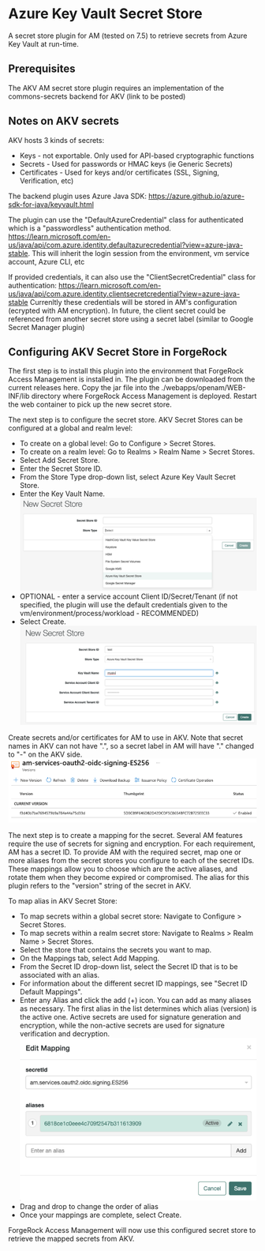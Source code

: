 # Azure Key Vault Secret Store

A secret store plugin for AM (tested on 7.5) to retrieve secrets from Azure Key Vault at run-time.

## Prerequisites

The AKV AM secret store plugin requires an implementation of the commons-secrets backend for AKV (link to be posted)

## Notes on AKV secrets

AKV hosts 3 kinds of secrets:
* Keys - not exportable.  Only used for API-based cryptographic functions
* Secrets - Used for passwords or HMAC keys (ie Generic Secrets)
* Certificates - Used for keys and/or certificates (SSL, Signing, Verification, etc)

The backend plugin uses Azure Java SDK: https://azure.github.io/azure-sdk-for-java/keyvault.html

The plugin can use the "DefaultAzureCredential" class for authenticated which is a "passwordless" authentication method.
https://learn.microsoft.com/en-us/java/api/com.azure.identity.defaultazurecredential?view=azure-java-stable.
This will inherit the login session from the environment, vm service account, Azure CLI, etc

If provided credentials, it can also use the "ClientSecretCredential" class for authentication:
https://learn.microsoft.com/en-us/java/api/com.azure.identity.clientsecretcredential?view=azure-java-stable
Currenltly these credentials will be stored in AM's configuration (ecrypted with AM encryption).  In future, the client secret could be referenced from another secret store using a secret label (similar to Google Secret Manager plugin)


## Configuring AKV Secret Store in ForgeRock

The first step is to install this plugin into the environment that ForgeRock Access Management is installed in. The plugin can be downloaded from the current releases here. Copy the jar file into the ./webapps/openam/WEB-INF/lib directory where ForgeRock Access Management is deployed. Restart the web container to pick up the new secret store.

The next step is to configure the secret store. AKV Secret Stores can be configured at a global and realm level:
* To create on a global level: Go to Configure > Secret Stores.
* To create on a realm level: Go to Realms > Realm Name > Secret Stores.
* Select Add Secret Store.
* Enter the Secret Store ID.
* From the Store Type drop-down list, select Azure Key Vault Secret Store.
* Enter the Key Vault Name.
   ![](images/img1.png)
* OPTIONAL - enter a service account Client ID/Secret/Tenant (if not specified, the plugin will use the default credentials given to the vm/environment/process/workload - RECOMMENDED)
* Select Create.
   ![](images/img2.png)

Create secrets and/or certificates for AM to use in AKV.  Note that secret names in AKV can not have ".", so a secret label in AM will have "." changed to "-" on the AKV side.
   ![](images/img3.png)


The next step is to create a mapping for the secret. Several AM features require the use of secrets for signing and encryption. For each requirement, AM has a secret ID. To provide AM with the required secret, map one or more aliases from the secret stores you configure to each of the secret IDs. These mappings allow you to choose which are the active aliases, and rotate them when they become expired or compromised.  The alias for this plugin refers to the "version" string of the secret in AKV.

To map alias in AKV Secret Store:
* To map secrets within a global secret store: Navigate to Configure > Secret Stores.
* To map secrets within a realm secret store: Navigate to Realms > Realm Name > Secret Stores.
* Select the store that contains the secrets you want to map.
* On the Mappings tab, select Add Mapping.
* From the Secret ID drop-down list, select the Secret ID that is to be associated with an alias.
* For information about the different secret ID mappings, see "Secret ID Default Mappings".
* Enter any Alias and click the add (+) icon. You can add as many aliases as necessary. The first alias in the list determines which alias (version) is the active one. Active secrets are used for signature generation and encryption, while the non-active secrets are used for signature verification and decryption.
  ![](images/img4.png)
* Drag and drop to change the order of alias
* Once your mappings are complete, select Create.

ForgeRock Access Management will now use this configured secret store to retrieve the mapped secrets from AKV.
